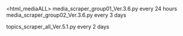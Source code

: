 
<html_mediaALL>
media_scraper_group01_Ver.3.6.py  every 24 hours
media_scraper_group02_Ver.3.6.py  every  3 days

<html-pickup>
topics_scraper_all_Ver.5.1.py every 2 days
